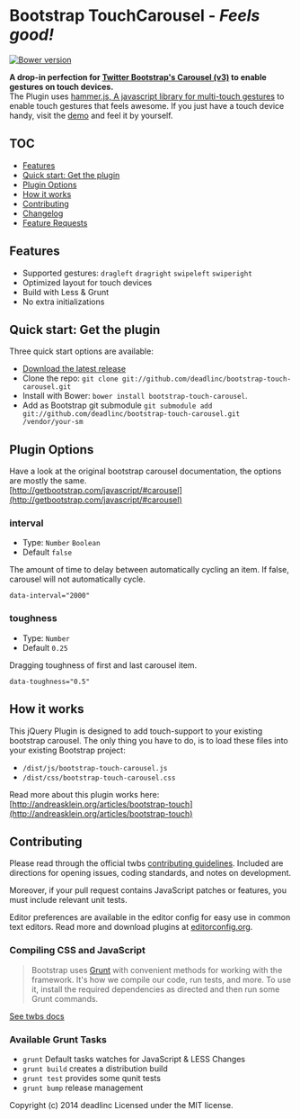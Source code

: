 # Bootstrap TouchCarousel - _Feels good!_
[![Bower version](https://badge.fury.io/bo/bootstrap-touch-carousel.png)](http://badge.fury.io/bo/bootstrap-touch-carousel)

__A drop-in perfection for [Twitter Bootstrap's Carousel (v3)](http://getbootstrap.com/javascript/#carousel) to enable gestures on touch devices.__<br>
The Plugin uses [hammer.js, A javascript library for multi-touch gestures](http://eightmedia.github.io/hammer.js/) to enable touch gestures that feels awesome. If you just have a touch device handy, visit the [demo](http://deadlinc.github.io/bootstrap-touch-carousel/) and feel it by yourself.

## TOC
* [Features](#features)
* [Quick start: Get the plugin](#quick-start-get-the-plugin)
* [Plugin Options](#plugin-options)
* [How it works](#how-it-works)
* [Contributing](#contributing)
* [Changelog](/CHANGELOG.md)
* [Feature Requests](https://github.com/deadlinc/bootstrap-touch-carousel/issues?labels=enhancement&page=1&state=open)

## Features
* Supported gestures: `dragleft` `dragright` `swipeleft` `swiperight`
* Optimized layout for touch devices
* Build with Less & Grunt
* No extra initializations

## Quick start: Get the plugin
Three quick start options are available:

- [Download the latest release](https://github.com/deadlinc/bootstrap-touch-carousel/archive/master.zip)
- Clone the repo: `git clone git://github.com/deadlinc/bootstrap-touch-carousel.git`
- Install with Bower: `bower install bootstrap-touch-carousel`.
- Add as Bootstrap git submodule `git submodule add git://github.com/deadlinc/bootstrap-touch-carousel.git /vendor/your-sm`

## Plugin Options
Have a look at the original bootstrap carousel documentation, the options are mostly the same. <br>
[http://getbootstrap.com/javascript/#carousel](http://getbootstrap.com/javascript/#carousel)

### interval
* Type: `Number` `Boolean`
* Default `false`

The amount of time to delay between automatically cycling an item. If false, carousel will not automatically cycle.

`data-interval="2000"`

### toughness
* Type: `Number`
* Default `0.25`

Dragging toughness of first and last carousel item.

`data-toughness="0.5"`

## How it works
This jQuery Plugin is designed to add touch-support to your existing bootstrap carousel. The only thing you have to do, is to load these files into your existing Bootstrap project:

* `/dist/js/bootstrap-touch-carousel.js`
* `/dist/css/bootstrap-touch-carousel.css`

Read more about this plugin works here: [http://andreasklein.org/articles/bootstrap-touch](http://andreasklein.org/articles/bootstrap-touch)

## Contributing
Please read through the official twbs [contributing guidelines](https://github.com/twbs/bootstrap/blob/master/CONTRIBUTING.md). Included are directions for opening issues, coding standards, and notes on development.

Moreover, if your pull request contains JavaScript patches or features, you must include relevant unit tests.

Editor preferences are available in the editor config for easy use in common text editors. Read more and download plugins at [editorconfig.org](http://editorconfig.org).

### Compiling CSS and JavaScript
> Bootstrap uses [Grunt](http://gruntjs.com/) with convenient methods for working with the framework. It's how we compile our code, run tests, and more. To use it, install the required dependencies as directed and then run some Grunt commands.

[See twbs docs](https://github.com/twbs/bootstrap/blob/master/README.md)

### Available Grunt Tasks
* `grunt` Default tasks watches for JavaScript & LESS Changes
* `grunt build` creates a distribution build
* `grunt test` provides some qunit tests
* `grunt bump` release management


Copyright (c) 2014 deadlinc Licensed under the MIT license.
